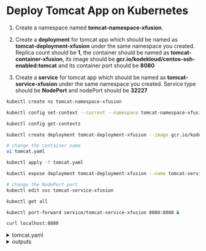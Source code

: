 # Deploy Tomcat App on Kubernetes

1. Create a namespace named **tomcat-namespace-xfusion**.

2. Create a **deployment** for tomcat app which should be named as **tomcat-deployment-xfusion** under the same namespace you created. Replica count should be **1**, the container should be named as **tomcat-container-xfusion**, its image should be **gcr.io/kodekloud/centos-ssh-enabled:tomcat** and its container port should be **8080**

3. Create a **service** for tomcat app which should be named as **tomcat-service-xfusion** under the same namespace you created. Service type should be **NodePort** and nodePort should be **32227**


```bash
kubectl create ns tomcat-namespace-xfusion

kubectl config set-context --current --namespace tomcat-namespace-xfusion

kubectl config get-contexts

kubectl create deployment tomcat-deployment-xfusion --image gcr.io/kodekloud/centos-ssh-enabled:tomcat --replicas=1 --port=8080 --dry-run=client -oyaml > tomcat.yaml

# change the container name
vi tomcat.yaml

kubectl apply -f tomcat.yaml

kubectl expose deployment tomcat-deployment-xfusion --name tomcat-service-xfusion --type NodePort --port 8080 --target-port 8080

# change the NodePort port
kubectl edit svc tomcat-service-xfusion

kubectl get all

kubectl port-forward service/tomcat-service-xfusion 8080:8080 &

curl localhost:8080
```

<details>
<summary>tomcat.yaml</summary>

```yaml
apiVersion: apps/v1
kind: Deployment
metadata:
  labels:
    app: tomcat-deployment-xfusion
  name: tomcat-deployment-xfusion
spec:
  replicas: 1
  selector:
    matchLabels:
      app: tomcat-deployment-xfusion
  template:
    metadata:
      labels:
        app: tomcat-deployment-xfusion
    spec:
      containers:
      - image: gcr.io/kodekloud/centos-ssh-enabled:tomcat
        name: tomcat-container-xfusion
        ports:
        - containerPort: 8080
```
</details>

<details>
<summary>outputs</summary>

  #### kubectl create ns tomcat-namespace-xfusion
    namespace/tomcat-namespace-xfusion created

  #### kubectl config set-context --current --namespace tomcat-namespace-xfusion
    Context "kind-kodekloud" modified.

  #### kubectl config get-contexts
    CURRENT   NAME             CLUSTER          AUTHINFO         NAMESPACE
    *         kind-kodekloud   kind-kodekloud   kind-kodekloud   tomcat-namespace-xfusion

  #### kubectl apply -f tomcat.yaml 
    deployment.apps/tomcat-deployment-xfusion created

  #### kubectl expose deployment tomcat-deployment-xfusion --name tomcat-service-xfusion --type NodePort --port 8080 --target-port 8080
    service/tomcat-service-xfusion exposed

  #### kubectl edit svc tomcat-service-xfusion
    ports:
    - nodePort: 31956
    ---
    ports:
    - nodePort: 32227
    ======
    service/tomcat-service-xfusion edited

  #### kubectl get all
    NAME                                             READY   STATUS    RESTARTS   AGE
    pod/tomcat-deployment-xfusion-5f9979b957-kvfl5   1/1     Running   0          2m49s

    NAME                             TYPE       CLUSTER-IP     EXTERNAL-IP   PORT(S)          AGE
    service/tomcat-service-xfusion   NodePort   10.96.13.199   <none>        8080:32227/TCP   109s

    NAME                                        READY   UP-TO-DATE   AVAILABLE   AGE
    deployment.apps/tomcat-deployment-xfusion   1/1     1            1           2m49s

    NAME                                                   DESIRED   CURRENT   READY   AGE
    replicaset.apps/tomcat-deployment-xfusion-5f9979b957   1         1         1       2m49s

  #### kubectl port-forward service/tomcat-service-xfusion 8080:8080 &
    [1] 4525
    Forwarding from [::1]:8080 -> 8080

  #### curl localhost:8080
    Handling connection for 8080
    <!DOCTYPE html>
    <!--
    To change this license header, choose License Headers in Project Properties.
    To change this template file, choose Tools | Templates
    and open the template in the editor.
    -->
    <html>
        <head>
            <title>SampleWebApp</title>
            <meta charset="UTF-8">
            <meta name="viewport" content="width=device-width, initial-scale=1.0">
        </head>
        <body>
            <h2>Welcome to xFusionCorp Industries!</h2>
            <br>
        
        </body>
    </html>
</details>